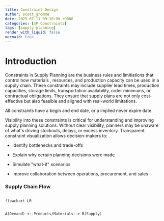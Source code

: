 ```yaml
---
title: Constraint Design
author: scott_gromme
date: 2025-07-11 09:10:00 +0000
categories: [SP Constraints]
tags: [supply planning]
render_with_liquid: false
mermaid: true
---
```

# Introduction

Constraints in Supply Planning are the business rules and limitiations that control how materials , resources, and production capacity can be used in a supply chain.
These constraints may include supplier lead times, production capacities, storage limits, transportation availability, order minimums, or contractual obligations. They ensure that supply plans are not only cost-effective but also feasible and aligned with real-world limitations.

All constraints have a begin and end date, or a implied never expire date.

Visibility into these constraints is critical for understanding and improving supply planning solutions. Without clear visibility, planners may be unaware of what's driving stockouts, delays, or excess inventory. Transparent constraint visualization allows decision-makers to:

* Identify bottlenecks and trade-offs

* Explain why certain planning decisions were made

* Simulate "what-if" scenarios

* Improve collaboration between operations, procurement, and sales


###        Supply Chain Flow

```mermaid

flowchart LR
  

A(Demand) <--Products/Materials--> B(Supply)

```

